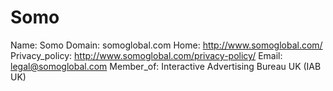 
# Somo

Name: Somo
Domain: somoglobal.com
Home: http://www.somoglobal.com/
Privacy_policy: http://www.somoglobal.com/privacy-policy/
Email: legal@somoglobal.com
Member_of: Interactive Advertising Bureau UK (IAB UK)
